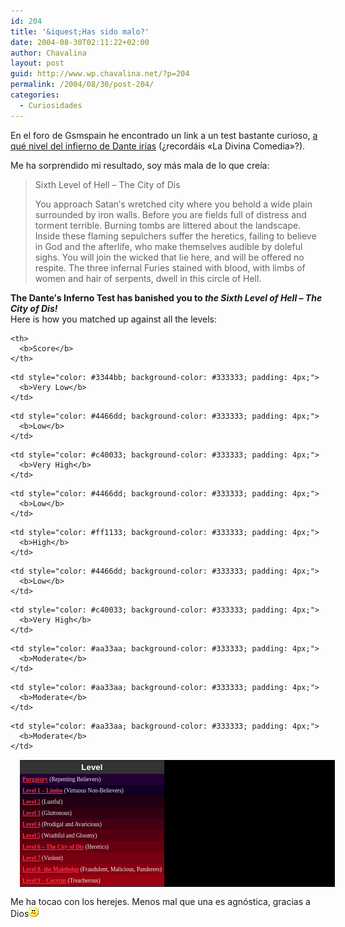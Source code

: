 ```yaml
---
id: 204
title: '&iquest;Has sido malo?'
date: 2004-08-30T02:11:22+02:00
author: Chavalina
layout: post
guid: http://www.wp.chavalina.net/?p=204
permalink: /2004/08/30/post-204/
categories:
  - Curiosidades
---
```

En el foro de Gsmspain he encontrado un link a un test bastante curioso, <a href="http://www.4degreez.com/misc/dante-inferno-test.mv" target="_blank">a qué nivel del infierno de Dante irías</a> (&iquest;recordáis «La Divina Comedia»?). 

Me ha sorprendido mi resultado, soy más mala de lo que creía:

> Sixth Level of Hell &#8211; The City of Dis
> 
> You approach Satan&prime;s wretched city where you behold a wide plain surrounded by iron walls. Before you are fields full of distress and torment terrible. Burning tombs are littered about the landscape. Inside these flaming sepulchers suffer the heretics, failing to believe in God and the afterlife, who make themselves audible by doleful sighs. You will join the wicked that lie here, and will be offered no respite. The three infernal Furies stained with blood, with limbs of women and hair of serpents, dwell in this circle of Hell.

**The Dante&prime;s Inferno Test has banished you to _the Sixth Level of Hell &#8211; The City of Dis!_**  
Here is how you matched up against all the levels:

<table align="center" cellspacing="1" style="margin: 15px; background-color: #000000; border: none; font: 7pt  verdana, &prime;sans serif&prime;;">
  <tr style="font: bold 10pt arial, verdana, &prime;sans serif&prime;; text-align: center; color: #ffffff; background-color: #333333;">
    <th>
      <b>Level</b>
    </th>
    
    <th>
      <b>Score</b>
    </th>
  </tr>
  
  <tr style="background-color: #220033; color: #eeeeee;">
    <td style="padding: 4px;">
      <b><a href="http://www.4degreez.com/misc/dante-inferno-information.html#0" style="color: #ff3344; text-decoration: underline;">Purgatory</a></b> (Repenting Believers)
    </td>
    
    <td style="color: #3344bb; background-color: #333333; padding: 4px;">
      <b>Very Low</b>
    </td>
  </tr>
  
  <tr style="background-color: #110022; color: #eeeeee;">
    <td style="padding: 4px;">
      <b><a href="http://www.4degreez.com/misc/dante-inferno-information.html#1" style="color: #ff3344; text-decoration: underline;">Level 1 &#8211; Limbo</a></b> (Virtuous Non-Believers)
    </td>
    
    <td style="color: #4466dd; background-color: #333333; padding: 4px;">
      <b>Low</b>
    </td>
  </tr>
  
  <tr style="background-color: #220011; color: #eeeeee;">
    <td style="padding: 4px;">
      <b><a href="http://www.4degreez.com/misc/dante-inferno-information.html#2" style="color: #ff3344; text-decoration: underline;">Level 2</a></b> (Lustful)
    </td>
    
    <td style="color: #c40033; background-color: #333333; padding: 4px;">
      <b>Very High</b>
    </td>
  </tr>
  
  <tr style="background-color: #330011; color: #eeeeee;">
    <td style="padding: 4px;">
      <b><a href="http://www.4degreez.com/misc/dante-inferno-information.html#3" style="color: #ff3344; text-decoration: underline;">Level 3</a></b> (Gluttonous)
    </td>
    
    <td style="color: #4466dd; background-color: #333333; padding: 4px;">
      <b>Low</b>
    </td>
  </tr>
  
  <tr style="background-color: #440011; color: #eeeeee;">
    <td style="padding: 4px;">
      <b><a href="http://www.4degreez.com/misc/dante-inferno-information.html#4" style="color: #ff3344; text-decoration: underline;">Level 4</a></b> (Prodigal and Avaricious)
    </td>
    
    <td style="color: #ff1133; background-color: #333333; padding: 4px;">
      <b>High</b>
    </td>
  </tr>
  
  <tr style="background-color: #550011; color: #eeeeee;">
    <td style="padding: 4px;">
      <b><a href="http://www.4degreez.com/misc/dante-inferno-information.html#5" style="color: #ff3344; text-decoration: underline;">Level 5</a></b> (Wrathful and Gloomy)
    </td>
    
    <td style="color: #4466dd; background-color: #333333; padding: 4px;">
      <b>Low</b>
    </td>
  </tr>
  
  <tr style="background-color: #660011; color: #eeeeee;">
    <td style="padding: 4px;">
      <b><a href="http://www.4degreez.com/misc/dante-inferno-information.html#6" style="color: #ff3344; text-decoration: underline;">Level 6 &#8211; The City of Dis</a></b> (Heretics)
    </td>
    
    <td style="color: #c40033; background-color: #333333; padding: 4px;">
      <b>Very High</b>
    </td>
  </tr>
  
  <tr style="background-color: #770011; color: #eeeeee;">
    <td style="padding: 4px;">
      <b><a href="http://www.4degreez.com/misc/dante-inferno-information.html#7" style="color: #ff3344; text-decoration: underline;">Level 7</a></b> (Violent)
    </td>
    
    <td style="color: #aa33aa; background-color: #333333; padding: 4px;">
      <b>Moderate</b>
    </td>
  </tr>
  
  <tr style="background-color: #880011; color: #eeeeee;">
    <td style="padding: 4px;">
      <b><a href="http://www.4degreez.com/misc/dante-inferno-information.html#8" style="color: #ff3344; text-decoration: underline;">Level 8- the Malebolge</a></b> (Fraudulent, Malicious, Panderers)
    </td>
    
    <td style="color: #aa33aa; background-color: #333333; padding: 4px;">
      <b>Moderate</b>
    </td>
  </tr>
  
  <tr style="background-color: #990011; color: #eeeeee;">
    <td style="padding: 4px;">
      <b><a href="http://www.4degreez.com/misc/dante-inferno-information.html#9" style="color: #ff3344; text-decoration: underline;">Level 9 &#8211; Cocytus</a></b> (Treacherous)
    </td>
    
    <td style="color: #aa33aa; background-color: #333333; padding: 4px;">
      <b>Moderate</b>
    </td>
  </tr>
</table>

Me ha tocao con los herejes. Menos mal que una es agnóstica, gracias a Dios![emo](/imagenes/emoticonos/confuso.gif)